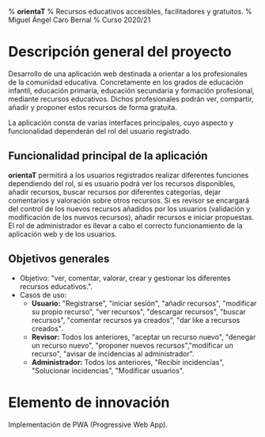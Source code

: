 % **orientaT**
% Recursos educativos accesibles, facilitadores y gratuitos.
% Miguel Ángel Caro Bernal
% Curso 2020/21

# Descripción general del proyecto

Desarrollo de una aplicación web destinada a orientar a los profesionales de la comunidad educativa. Concretamente en los grados de
educación infantil, educación primaria, educación secundaria y formación profesional, mediante recursos educativos.
Dichos profesionales podrán ver, compartir, añadir y proponer estos recursos de forma gratuita. 

La aplicación consta de varias interfaces principales, cuyo aspecto y funcionalidad dependerán del rol del usuario registrado.

## Funcionalidad principal de la aplicación

**orientaT** permitirá a los usuarios registrados realizar diferentes funciones dependiendo del rol, si es usuario podrá ver los recursos disponibles, añadir recursos, buscar recursos por diferentes categorías, dejar comentarios y valoración sobre otros recursos.
Si es revisor se encargará del control de los nuevos recursos añadidos por los usuarios (validación y modificación de los nuevos recursos), añadir recursos e iniciar propuestas.
El rol de administrador es llevar a cabo el correcto funcionamiento de la aplicación web y de los usuarios.


## Objetivos generales

* Objetivo: "ver, comentar, valorar, crear y gestionar los diferentes recursos educativos.".
* Casos de uso: 
    * **Usuario:** "Registrarse", "iniciar sesión", "añadir recursos", "modificar su propio recurso", "ver recursos", "descargar recursos", "buscar recursos", "comentar recursos ya creados", "dar like a recursos creados".
    * **Revisor:** Todos los anteriores, "aceptar un recurso nuevo", "denegar un recurso nuevo", "proponer nuevos recursos","modificar un recurso", "avisar de incidencias al administrador".
    * **Administrador:** Todos los anteriores, "Recibir incidencias", "Solucionar incidencias", "Modificar usuarios".

# Elemento de innovación

Implementación de PWA (Progressive Web App).
